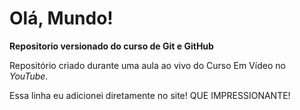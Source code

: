 # Olá, Mundo!
 **Repositorio versionado do curso de Git e GitHub**

Repositório criado durante uma aula ao vivo do Curso Em Vídeo no *YouTube*.

Essa linha eu adicionei diretamente no site! QUE IMPRESSIONANTE!
